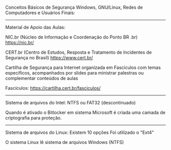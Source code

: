 Conceitos Básicos de Segurança Windows, GNU/Linux, Redes de Computadores e Usuários Finais:

---

Material de Apoio das Aulas:


NIC.br (Núcleo de Informação e Coordenação do Ponto BR .br)
https://nic.br/


CERT.br (Centro de Estudos, Resposta e Tratamento de Incidentes de Segurança no Brasil)
https://www.cert.br/


Cartilha de Segurança para Internet organizada em Fascículos com temas específicos, acompanhados por slides para ministrar palestras ou complementar conteúdos de aulas

Fascículos: https://cartilha.cert.br/fasciculos/

---

Sistema de arquivos do Intel: NTFS ou FAT32 (descontinuado)

Quando é ativado o Bitlocker em sistema Microsoft é criada uma camada de criptografia para proteção.

---

Sistema de arquivos do Linux: Existem 10 opções
Foi utilizado o "Ext4"

O sistema Linux lê sistema de arquivos Windows (NTFS)

